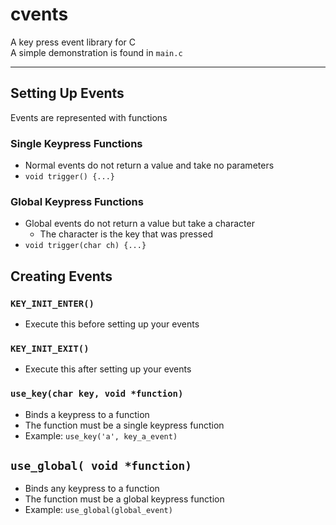 # cvents 
A key press event library for C  
A simple demonstration is found in `main.c`

---

## Setting Up Events
Events are represented with functions  
### Single Keypress Functions
* Normal events do not return a value and take no parameters 
* `void trigger() {...}`
### Global Keypress Functions
* Global events do not return a value but take a character
	* The character is the key that was pressed
* `void trigger(char ch) {...}`

## Creating Events
### `KEY_INIT_ENTER()`
* Execute this before setting up your events
### `KEY_INIT_EXIT()`
* Execute this after setting up your events

### `use_key(char key, void *function)`
* Binds a keypress to a function
* The function must be a single keypress function
* Example: `use_key('a', key_a_event)`

## `use_global( void *function)`
* Binds any keypress to a function
* The function must be a global keypress function
* Example: `use_global(global_event)`
